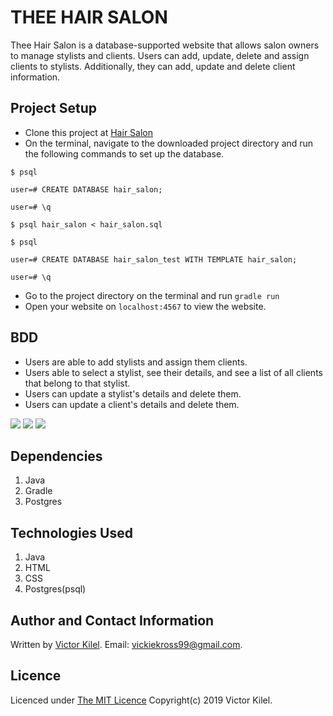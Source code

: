# THEE HAIR SALON
Thee Hair Salon is a database-supported website that allows salon owners to manage stylists and clients. Users can add, update, delete and assign clients to stylists. Additionally, they can add, update and delete client information.

## Project Setup
* Clone this project at [Hair Salon](https://github.com/koros99/HairSalon)
* On the terminal, navigate to the downloaded project directory and run the following commands to set up the database.
```
$ psql

user=# CREATE DATABASE hair_salon;

user=# \q

$ psql hair_salon < hair_salon.sql 

$ psql

user=# CREATE DATABASE hair_salon_test WITH TEMPLATE hair_salon;

user=# \q

```
* Go to the project directory on the terminal and run `gradle run` 
* Open your website on `localhost:4567` to view the website.

## BDD
* Users are able to add stylists and assign them clients.
* Users able to select a stylist, see their details, and see a list of all clients that belong to that stylist.
* Users can update a stylist's details and delete them.
* Users can update a client's details and delete them.

![](images/s1.jpeg)
![](images/s2.jpeg)
![](images/s3.jpeg)

## Dependencies
1. Java
2. Gradle
3. Postgres

## Technologies Used
1. Java
2. HTML
3. CSS
4. Postgres(psql)

## Author and Contact Information
Written by [Victor Kilel](https://github.com/koros99). Email: vickiekross99@gmail.com.

## Licence
Licenced under [The MIT Licence](https://github.com/angular/angular.js/blob/master/LICENSE) Copyright(c) 2019 Victor Kilel.